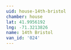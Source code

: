 ```yaml
---
uid: house-14th-bristol
chamber: house
lat: 41.9956192
lng: -71.3213826
name: 14th Bristol
van_id: '024'
---
```


